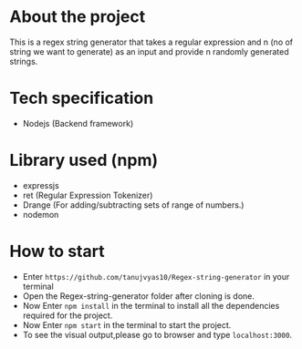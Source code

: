 # About the project
This is a regex string generator that takes a regular expression and n (no of string we want to generate) as an input and provide n randomly generated strings.


# Tech specification
* Nodejs (Backend framework)

# Library used (npm)
* expressjs
* ret (Regular Expression Tokenizer)
* Drange (For adding/subtracting sets of range of numbers.)
* nodemon

# How to start
* Enter ```https://github.com/tanujvyas10/Regex-string-generator``` in your terminal
* Open the Regex-string-generator folder after cloning is done.
* Now Enter ```npm install``` in the terminal to install all the dependencies required for the project.
* Now Enter ```npm start``` in the terminal to start the project.
* To see the visual output,please go to browser and type ```localhost:3000```.
